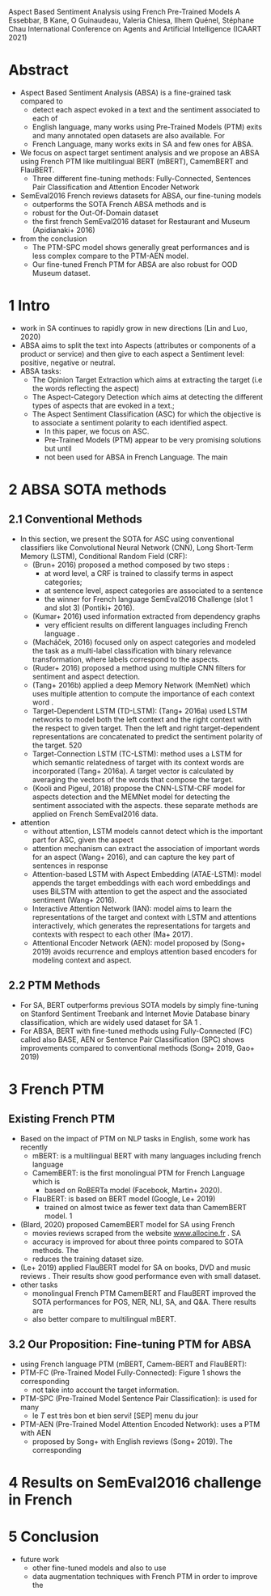 Aspect Based Sentiment Analysis using French Pre-Trained Models
A Essebbar, B Kane, O Guinaudeau, Valeria Chiesa, Ilhem Quénel, Stéphane Chau
International Conference on Agents and Artificial Intelligence (ICAART 2021)

# Abstract

* Aspect Based Sentiment Analysis (ABSA) is a fine-grained task compared to
  * detect each aspect evoked in a text and the sentiment associated to each of
  * English language, many works using Pre-Trained Models (PTM) exits and 
    many annotated open datasets are also available. For 
  * French Language, many works exits in SA and few ones for ABSA.  
* We focus on aspect target sentiment analysis and we propose an ABSA using
  French PTM like multilingual BERT (mBERT), CamemBERT and FlauBERT.  
  * Three different fine-tuning methods: 
    Fully-Connected, Sentences Pair Classification and Attention Encoder Network
* SemEval2016 French reviews datasets for ABSA, our fine-tuning models
  * outperforms the SOTA French ABSA methods and is 
  * robust for the Out-Of-Domain dataset
  * the first french SemEval2016 dataset for Restaurant and Museum 
    (Apidianaki+ 2016)
* from the conclusion
  * The PTM-SPC model shows generally great performances and is 
    less complex compare to the PTM-AEN model. 
  * Our fine-tuned French PTM for ABSA are also robust for OOD Museum dataset.

# 1 Intro

* work in SA continues to rapidly grow in new directions (Lin and Luo, 2020)
* ABSA aims to split the text into Aspects (attributes or components of a
  product or service) and then give to each aspect a Sentiment level: positive,
  negative or neutral.
* ABSA tasks:
  * The Opinion Target Extraction which aims at extracting the target 
    (i.e the words reflecting the aspect)
  * The Aspect-Category Detection which aims at detecting the different types of
    aspects that are evoked in a text.;
  * The Aspect Sentiment Classification (ASC) for which the objective is to
    associate a sentiment polarity to each identified aspect.  
    * In this paper, we focus on ASC.  
    * Pre-Trained Models (PTM) appear to be very promising solutions but until
    * not been used for ABSA in French Language.  The main 

# 2 ABSA SOTA methods

## 2.1 Conventional Methods

* In this section, we present the SOTA for ASC using conventional classifiers
  like Convolutional Neural Network (CNN), Long Short-Term Memory (LSTM),
  Conditional Random Field (CRF): 
  * (Brun+ 2016) proposed a method composed by two steps : 
    * at word level, a CRF is trained to classify terms in aspect categories; 
    * at sentence level, aspect categories are associated to a sentence
    * the winner for French language SemEval2016 Challenge (slot 1 and slot 3)
      (Pontiki+ 2016).  
  * (Kumar+ 2016) used information extracted from dependency graphs  
    * very efficient results on different languages including French language .  
  * (Macháček, 2016) focused only on aspect categories and modeled the task as
    a multi-label classification with binary relevance transformation, where
    labels correspond to the aspects.  
  * (Ruder+ 2016) proposed a method using multiple CNN filters for sentiment
    and aspect detection.  
  * (Tang+ 2016b) applied a deep Memory Network (MemNet) which uses multiple
    attention to compute the importance of each context word .  
  * Target-Dependent LSTM (TD-LSTM): (Tang+ 2016a) used LSTM networks to
    model both the left context and the right context with the respect to
    given target. Then the left and right target-dependent representations are
    concatenated to predict the sentiment polarity of the target.  520 
  * Target-Connection LSTM (TC-LSTM): method uses a LSTM for which semantic
    relatedness of target with its context words are incorporated (Tang+ 2016a).
    A target vector is calculated by averaging the vectors of the words that
    compose the target.  
  * (Kooli and Pigeul, 2018) propose the CNN-LSTM-CRF model for aspects
    detection and the MEMNet model for detecting the sentiment associated with
    the aspects. these separate methods are applied on French SemEval2016 data.
* attention
  * without attention, LSTM models cannot detect which is the important part for
    ASC, given the aspect
  * attention mechanism can extract the association of important words for an
    aspect (Wang+ 2016), and can capture the key part of sentences in response
  * Attention-based LSTM with Aspect Embedding (ATAE-LSTM): model appends the
    target embeddings with each word embeddings and uses BiLSTM with attention
    to get the aspect and the associated sentiment (Wang+ 2016).  
  * Interactive Attention Network (IAN): model aims to learn the representations
    of the target and context with LSTM and attentions interactively, which
    generates the representations for targets and contexts with respect to each
    other (Ma+ 2017).  
  * Attentional Encoder Network (AEN): model proposed by (Song+ 2019) avoids
    recurrence and employs attention based encoders for modeling context and
    aspect.  
    
## 2.2 PTM Methods

* For SA, BERT outperforms previous SOTA models by simply fine-tuning on
  Stanford Sentiment Treebank and Internet Movie Database binary classification,
  which are widely used dataset for SA 1 .  
* For ABSA, BERT with fine-tuned methods using Fully-Connected (FC) called also
  BASE, AEN or Sentence Pair Classification (SPC) shows improvements compared to
  conventional methods (Song+ 2019, Gao+ 2019)

# 3 French PTM

## Existing French PTM

* Based on the impact of PTM on NLP tasks in English, some work has recently
  * mBERT: is a multilingual BERT with many languages including french language
  * CamemBERT: is the first monolingual PTM for French Language which is 
    * based on RoBERTa model (Facebook, Martin+ 2020).  
  * FlauBERT: is based on BERT model (Google, Le+ 2019) 
    * trained on almost twice as fewer text data than CamemBERT model.  1 
* (Blard, 2020) proposed CamemBERT model for SA using French 
  * movies reviews scraped from the website www.allocine.fr . SA 
  * accuracy is improved for about three points compared to SOTA methods. The
  * reduces the training dataset size.  
* (Le+ 2019) applied FlauBERT model for SA on books, DVD and music reviews .
  Their results show good performance even with small dataset.
* other tasks
  * monolingual French PTM CamemBERT and FlauBERT improved the SOTA performances
    for POS, NER, NLI, SA, and Q&A. There results are 
  * also better compare to multilingual mBERT.

## 3.2 Our Proposition: Fine-tuning PTM for ABSA

* using French language PTM (mBERT, Camem-BERT and FlauBERT): 
* PTM-FC (Pre-Trained Model Fully-Connected): Figure 1 shows the corresponding
  * not take into account the target information.  
* PTM-SPC (Pre-Trained Model Sentence Pair Classification): is used for many
  * le $T$ est très bon et bien servi! [SEP] menu du jour
* PTM-AEN (Pre-Trained Model Attention Encoded Network): uses a PTM with AEN
  * proposed by Song+ with English reviews (Song+ 2019). The corresponding


# 4 Results on SemEval2016 challenge in French

# 5 Conclusion

* future work
  * other fine-tuned models and also to use 
  * data augmentation techniques with French PTM in order to improve the
